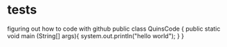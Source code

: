 # tests
figuring out how to code with github
public class QuinsCode {
  public static void main (String[] args){
    system.out.println("hello world");
  }
}
    

